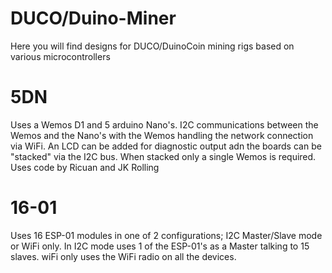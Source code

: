 # DUCO/Duino-Miner

Here you will find designs for DUCO/DuinoCoin mining rigs based on various microcontrollers

# 5DN

Uses a Wemos D1 and 5 arduino Nano's. I2C communications between the Wemos and the Nano's with the Wemos handling the network connection via WiFi. An LCD can be added for diagnostic output adn the boards can be "stacked" via the I2C bus. When stacked only a single Wemos is required. Uses code by Ricuan and JK Rolling

# 16-01

Uses 16 ESP-01 modules in one of 2 configurations; I2C Master/Slave mode or WiFi only. In I2C mode uses 1 of the ESP-01's as a Master talking to 15 slaves. wiFi only uses the WiFi radio on all the devices.
